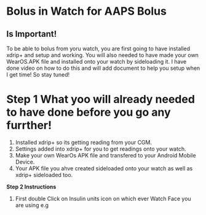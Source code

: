 <!-- this is  on github server!
docs made by D.Galloway 2019- 2021-->

# Bolus in Watch for AAPS Bolus

## Is Important!
To be able to bolus from yoru watch, you are first going to have installed xdrip+ and setup and working.
You will also needed to have made your own WearOS.APK file and installed onto your watch by sideloading it. I have done video on how to do this and will add document to help you setup when I get time! So stay tuned!

# Step 1 What yoo will already needed to have done before you go any furrther! 

1. Installed xdrip+ so its getting reading from your CGM.
2. Settings added into xdrip+ for you to get readings onto your watch.
3. Make your own WearOs APK file and transfered to your Android Mobile Device.
4. Your APK file you ahve created sideloaded onto your watch as well as xdrip+ sideloaded too.


**Step 2 Instructions**
1. First  double Click on Insulin units icon on which ever  Watch Face you are using
e.g
